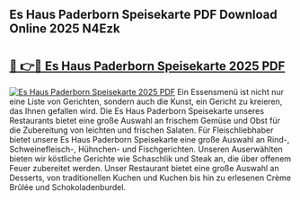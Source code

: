 ## Es Haus Paderborn Speisekarte PDF Download Online 2025 N4Ezk

# <h2><a href="http://gc70qqx.nevu.top/?p=Es+Haus+Paderborn+Speisekarte">🔗 👉🔴 Es Haus Paderborn Speisekarte 2025 PDF</a></h2>

[![Es Haus Paderborn Speisekarte 2025 PDF](https://i.imgur.com/dBaPXMq.png)](http://gc70qqx.nevu.top/?p=Es+Haus+Paderborn+Speisekarte)
Ein Essensmenü ist nicht nur eine Liste von Gerichten, sondern auch die Kunst, ein Gericht zu kreieren, das Ihnen gefallen wird. Die Es Haus Paderborn Speisekarte unseres Restaurants bietet eine große Auswahl an frischem Gemüse und Obst für die Zubereitung von leichten und frischen Salaten. Für Fleischliebhaber bietet unsere Es Haus Paderborn Speisekarte eine große Auswahl an Rind-, Schweinefleisch-, Hühnchen- und Fischgerichten. Unseren Auserwählten bieten wir köstliche Gerichte wie Schaschlik und Steak an, die über offenem Feuer zubereitet werden. Unser Restaurant bietet eine große Auswahl an Desserts, von traditionellen Kuchen und Kuchen bis hin zu erlesenen Crème Brûlée und Schokoladenburdel.
